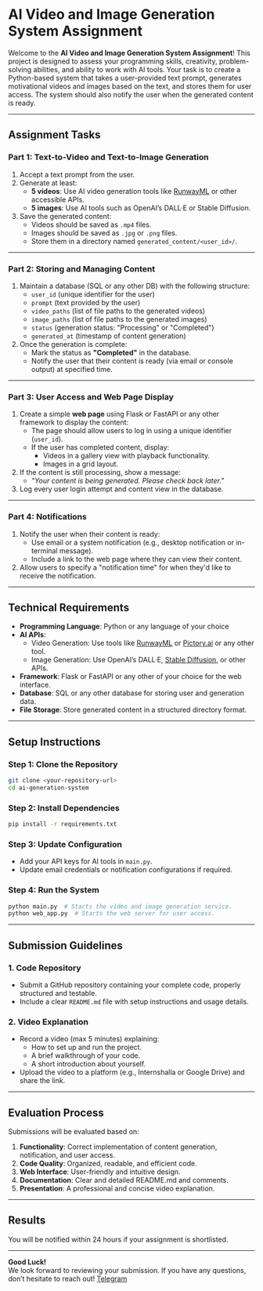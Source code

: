 # AI Video and Image Generation System Assignment  

Welcome to the **AI Video and Image Generation System Assignment**! This project is designed to assess your programming skills, creativity, problem-solving abilities, and ability to work with AI tools. Your task is to create a Python-based system that takes a user-provided text prompt, generates motivational videos and images based on the text, and stores them for user access. The system should also notify the user when the generated content is ready.

---

## **Assignment Tasks**

### **Part 1: Text-to-Video and Text-to-Image Generation**
1. Accept a text prompt from the user.  
2. Generate at least:
   - **5 videos**: Use AI video generation tools like [RunwayML](https://runwayml.com/) or other accessible APIs.  
   - **5 images**: Use AI tools such as OpenAI’s DALL·E or Stable Diffusion.  
3. Save the generated content:
   - Videos should be saved as `.mp4` files.
   - Images should be saved as `.jpg` or `.png` files.
   - Store them in a directory named `generated_content/<user_id>/`.  

---

### **Part 2: Storing and Managing Content**
1. Maintain a database (SQL or any other DB) with the following structure:
   - `user_id` (unique identifier for the user)
   - `prompt` (text provided by the user)
   - `video_paths` (list of file paths to the generated videos)
   - `image_paths` (list of file paths to the generated images)
   - `status` (generation status: "Processing" or "Completed")
   - `generated_at` (timestamp of content generation)
2. Once the generation is complete:
   - Mark the status as **"Completed"** in the database.  
   - Notify the user that their content is ready (via email or console output) at specified time.  

---

### **Part 3: User Access and Web Page Display**
1. Create a simple **web page** using Flask or FastAPI or any other framework to display the content:  
   - The page should allow users to log in using a unique identifier (`user_id`).  
   - If the user has completed content, display:
     - Videos in a gallery view with playback functionality.
     - Images in a grid layout.  
2. If the content is still processing, show a message:  
   - _"Your content is being generated. Please check back later."_  
3. Log every user login attempt and content view in the database.

---

### **Part 4: Notifications**
1. Notify the user when their content is ready:
   - Use email or a system notification (e.g., desktop notification or in-terminal message).  
   - Include a link to the web page where they can view their content.  
2. Allow users to specify a "notification time" for when they'd like to receive the notification.  

---

## **Technical Requirements**
- **Programming Language**: Python or any language of your choice  
- **AI APIs**:
  - Video Generation: Use tools like [RunwayML](https://runwayml.com/) or [Pictory.ai](https://pictory.ai/) or any other tool.  
  - Image Generation: Use OpenAI’s DALL·E, [Stable Diffusion](https://stability.ai/), or other APIs.  
- **Framework**: Flask or FastAPI or any other of your choice for the web interface.  
- **Database**: SQL or any other database for storing user and generation data.  
- **File Storage**: Store generated content in a structured directory format.  

---

## **Setup Instructions**

### **Step 1: Clone the Repository**  
```bash
git clone <your-repository-url>
cd ai-generation-system
```

### **Step 2: Install Dependencies**  
```bash
pip install -r requirements.txt
```

### **Step 3: Update Configuration**  
- Add your API keys for AI tools in `main.py`.  
- Update email credentials or notification configurations if required.

### **Step 4: Run the System**  
```bash
python main.py  # Starts the video and image generation service.
python web_app.py  # Starts the web server for user access.
```

---

## **Submission Guidelines**  

### **1. Code Repository**  
- Submit a GitHub repository containing your complete code, properly structured and testable.  
- Include a clear `README.md` file with setup instructions and usage details.  

### **2. Video Explanation**  
- Record a video (max 5 minutes) explaining:  
  - How to set up and run the project.  
  - A brief walkthrough of your code.  
  - A short introduction about yourself.  
- Upload the video to a platform (e.g., Internshalla or Google Drive) and share the link.  

---

## **Evaluation Process**  
Submissions will be evaluated based on:  
1. **Functionality**: Correct implementation of content generation, notification, and user access.  
2. **Code Quality**: Organized, readable, and efficient code.  
3. **Web Interface**: User-friendly and intuitive design.  
4. **Documentation**: Clear and detailed README.md and comments.  
5. **Presentation**: A professional and concise video explanation.  

---

## **Results**  
You will be notified within 24 hours if your assignment is shortlisted.  

---

**Good Luck!**  
We look forward to reviewing your submission. If you have any questions, don’t hesitate to reach out!  [Telegram](https://t.me/+Vqb1TfmNrQBhZTE1)
